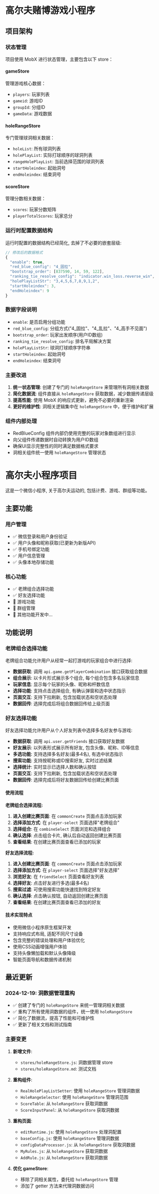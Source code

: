 # 高尔夫赌博游戏小程序

## 项目架构

### 状态管理

项目使用 MobX 进行状态管理，主要包含以下 store：

#### gameStore
管理游戏核心数据：
- `players`: 玩家列表
- `gameid`: 游戏ID
- `groupId`: 分组ID
- `gameData`: 游戏数据

#### holeRangeStore
专门管理球洞相关数据：
- `holeList`: 所有球洞列表
- `holePlayList`: 实际打球顺序的球洞列表
- `rangeHolePlayList`: 当前选择范围的球洞列表
- `startHoleindex`: 起始洞号
- `endHoleindex`: 结束洞号

#### scoreStore
管理分数相关数据：
- `scores`: 玩家分数矩阵
- `playerTotalScores`: 玩家总分

### 运行时配置数据结构

运行时配置的数据结构已经简化, 去掉了不必要的嵌套层级:

```javascript
// 修改后的数据格式
{
  "enable": true,
  "red_blue_config": "4_固拉",
  "bootstrap_order": [837590, 14, 59, 122],
  "ranking_tie_resolve_config": "indicator.win_loss.reverse_win",
  "holePlayListStr": "3,4,5,6,7,8,9,1,2",
  "startHoleindex": 3,
  "endHoleindex": 9
}
```

### 数据字段说明

- `enable`: 是否启用分组功能
- `red_blue_config`: 分组方式("4_固拉"、"4_乱拉"、"4_高手不见面")
- `bootstrap_order`: 玩家出发顺序(用户ID数组)
- `ranking_tie_resolve_config`: 排名平局解决方案
- `holePlayListStr`: 球洞打球顺序字符串
- `startHoleindex`: 起始洞号
- `endHoleindex`: 结束洞号

### 主要改进

1. **统一状态管理**: 创建了专门的 `holeRangeStore` 来管理所有洞相关数据
2. **简化数据流**: 组件直接从 `holeRangeStore` 获取数据，减少数据传递层级
3. **提高性能**: 使用 MobX 的响应式更新，避免不必要的重新渲染
4. **更好的维护性**: 洞相关逻辑集中在 `holeRangeStore` 中，便于维护和扩展

### 组件内部处理

- RedBlueConfig 组件内部仍使用完整的玩家对象数组进行显示
- 向父组件传递数据时自动转换为用户ID数组
- 确保UI显示完整性的同时满足数据格式要求
- 洞相关组件统一使用 `holeRangeStore` 管理状态

# 高尔夫小程序项目

这是一个微信小程序, 关于高尔夫运动的, 包括计费、游戏、群组等功能。

## 主要功能

### 用户管理
- ✅ 微信登录和用户身份验证
- ✅ 用户头像和昵称获取(已更新为新版API)
- ✅ 手机号绑定功能
- ✅ 用户信息管理
- ✅ 头像本地存储功能

### 核心功能
- ✅ 老牌组合选择功能
- ✅ 好友选择功能
- 🚧 游戏功能
- 🚧 群组管理
- 🚧 其他功能开发中...

## 功能说明

### 老牌组合选择功能
老牌组合功能允许用户从经常一起打游戏的玩家组合中进行选择:

- **数据获取**: 调用 `api.game.getPlayerCombination` 接口获取组合数据
- **组合展示**: 以卡片形式展示多个组合, 每个组合包含多名玩家信息
- **玩家信息**: 显示每个玩家的头像、昵称和杆数信息
- **选择功能**: 支持点击选择组合, 有确认弹窗和选中状态指示
- **页面交互**: 支持下拉刷新, 包含加载状态和空状态处理
- **数据回传**: 选择完成后将组合数据回传给上级页面

### 好友选择功能
好友选择功能允许用户从个人好友列表中选择多名好友参与游戏:

- **数据获取**: 调用 `api.user.getFriends` 接口获取好友数据
- **好友展示**: 以列表形式展示所有好友, 包含头像、昵称、ID等信息
- **多选功能**: 支持选择多名好友(最多4名), 有选中状态指示
- **搜索功能**: 支持按昵称或ID搜索好友, 实时过滤结果
- **选择统计**: 实时显示已选择人数和确认按钮
- **页面交互**: 支持下拉刷新, 包含加载状态和空状态处理
- **数据回传**: 选择完成后将好友数据回传给创建比赛页面

#### 使用流程

**老牌组合选择流程:**
1. **进入创建比赛页面**: 在 `commonCreate` 页面点击添加玩家
2. **选择添加方式**: 在 `player-select` 页面选择"老牌组合"
3. **选择组合**: 在 `combineSelect` 页面浏览和选择组合
4. **确认选择**: 点击组合卡片, 确认后自动返回创建比赛页面
5. **查看结果**: 在创建比赛页面查看已添加的玩家

**好友选择流程:**
1. **进入创建比赛页面**: 在 `commonCreate` 页面点击添加玩家
2. **选择添加方式**: 在 `player-select` 页面选择"好友选择"
3. **浏览好友**: 在 `friendSelect` 页面查看好友列表
4. **选择好友**: 点击好友进行多选(最多4名)
5. **搜索过滤**: 可使用搜索功能快速找到特定好友
6. **确认选择**: 点击确认按钮, 自动返回创建比赛页面
7. **查看结果**: 在创建比赛页面查看已添加的好友

#### 技术实现特点
- 使用微信小程序原生框架开发
- 支持响应式布局, 适配不同尺寸设备
- 包含完整的错误处理和用户体验优化
- 使用CSS动画增强用户体验
- 支持头像懒加载和默认头像降级
- 智能页面导航和数据传递机制

## 最近更新

### 2024-12-19: 洞数据管理重构
- ✅ 创建了专门的 `holeRangeStore` 来统一管理洞相关数据
- ✅ 重构了所有使用洞数据的组件，统一使用 `holeRangeStore`
- ✅ 简化了数据流，提高了性能和可维护性
- ✅ 更新了相关文档和测试指南

### 主要变更
1. **新增文件**:
   - `stores/holeRangeStore.js`: 洞数据管理 store
   - `stores/holeRangeStore.md`: 测试文档

2. **重构组件**:
   - `RealHolePlayListSetter`: 使用 `holeRangeStore` 管理洞数据
   - `HoleRangeSelector`: 使用 `holeRangeStore` 管理洞范围
   - `ScoreTable`: 从 `holeRangeStore` 获取洞数据
   - `ScoreInputPanel`: 从 `holeRangeStore` 获取洞数据

3. **重构页面**:
   - `editRuntime.js`: 使用 `holeRangeStore` 处理洞配置
   - `baseConfig.js`: 使用 `holeRangeStore` 管理洞数据
   - `configDataProcessor.js`: 从 `holeRangeStore` 获取洞数据
   - `MyRules.js`: 从 `holeRangeStore` 获取洞数据
   - `AddRule.js`: 从 `holeRangeStore` 获取洞数据

4. **优化 gameStore**:
   - 移除了洞相关属性，委托给 `holeRangeStore` 管理
   - 添加了 getter 方法来代理洞数据访问

